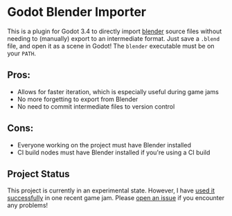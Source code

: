 # Godot Blender Importer

This is a plugin for Godot 3.4 to directly import [blender](https://www.blender.org/) source files without needing to (manually) export to an intermediate format.
Just save a `.blend` file, and open it as a scene in Godot!
The `blender` executable must be on your `PATH`.

## Pros:

- Allows for faster iteration, which is especially useful during game jams
- No more forgetting to export from Blender 
- No need to commit intermediate files to version control

## Cons:

- Everyone working on the project must have Blender installed
- CI build nodes must have Blender installed if you're using a CI build

## Project Status

This project is currently in an experimental state. 
However, I have [used it successfully](https://git.sr.ht/~rcorre/jamcraft) in one recent game jam.
Please [open an issue](https://github.com/rcorre/godot_blender_importer/issues/new) if you encounter any problems!
